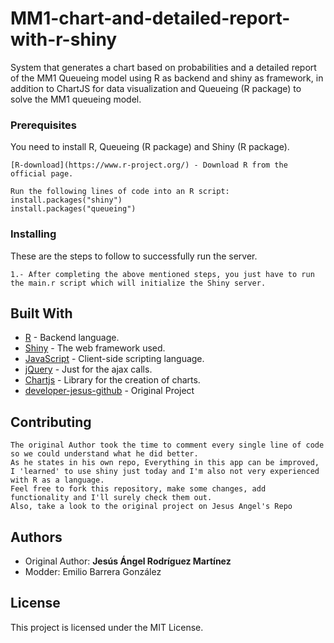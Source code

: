 # MM1-chart-and-detailed-report-with-r-shiny

System that generates a chart based on probabilities and a detailed report of the MM1 Queueing model using R as backend and shiny as framework, in addition to ChartJS for data visualization and Queueing (R package) to solve the MM1 queueing model.

### Prerequisites

You need to install R, Queueing (R package) and Shiny (R package).


```
[R-download](https://www.r-project.org/) - Download R from the official page.
```

```
Run the following lines of code into an R script:
install.packages("shiny")
install.packages("queueing")
```

### Installing

These are the steps to follow to successfully run the server.

```
1.- After completing the above mentioned steps, you just have to run the main.r script which will initialize the Shiny server.
```

## Built With

* [R](https://www.r-project.org/) - Backend language.
* [Shiny](https://shiny.rstudio.com/) - The web framework used.
* [JavaScript](https://www.javascript.com/) - Client-side scripting language.
* [jQuery](https://jquery.com/) - Just for the ajax calls.
* [Chartjs](https://www.chartjs.org//) - Library for the creation of charts.
* [developer-jesus-github](https://github.com/EmilioBG1997/MM1K-chart-and-detailed-report-with-r-shiny) - Original Project

## Contributing

```
The original Author took the time to comment every single line of code so we could understand what he did better.
As he states in his own repo, Everything in this app can be improved, I 'learned' to use shiny just today and I'm also not very experienced with R as a language.
Feel free to fork this repository, make some changes, add functionality and I'll surely check them out.
Also, take a look to the original project on Jesus Angel's Repo
```

## Authors

* Original Author: **Jesús Ángel Rodríguez Martínez** 
* Modder: Emilio Barrera González


## License

This project is licensed under the MIT License.

